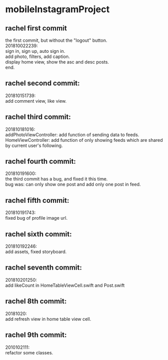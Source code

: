 # mobileInstagramProject
## rachel first commit

the first commit, but without the "logout" button.  
201810022239:  
  sign in, sign up, auto sign in.  
  add photo, filters, add caption.   
  display home view, show the asc and desc posts.  
 end.  

## rachel second commit:  
201810151739:  
add comment view, like view.

## rachel third commit:  
201810181016:  
addPhotoViewController: add function of sending data to feeds.  
HomeViewController: add function of only showing feeds which are shared by current user's following.

## rachel fourth commit:  
201810191600:  
the third commit has a bug, and fixed it this time.   
bug was: can only show one post and add only one post in feed.  

## rachel fifth commit:  
201810191743:  
fixed bug of profile image url.  

## rachel sixth commit:  
201810192246:  
add assets, fixed storyboard.  

## rachel seventh commit:  
201810201250:  
add likeCount in HomeTableViewCell.swift and Post.swift  

## rachel 8th commit:  
20181020:  
add refresh view in home table view cell.  

## rachel 9th commit:  
2010102111:  
refactor some classes.  


